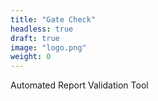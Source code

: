 ```yaml
---
title: "Gate Check"
headless: true
draft: true
image: "logo.png"
weight: 0
---
```


Automated Report Validation Tool
